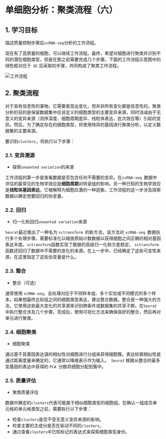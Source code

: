 #  单细胞分析：聚类流程（六）



## 1. 学习目标

描述质量控制步骤后`scRNA-seq`分析的工作流程。

现在有了高质量的细胞，可以继续工作流程。最终，希望对细胞进行聚类并识别不同的潜在细胞类型，但是在那之前需要完成几个步骤。下面的工作流程示意图中的绿色框对应于` QC` 后采取的步骤，共同构成了聚类工作流程。

![工作流程](https://swindler-typora.oss-cn-chengdu.aliyuncs.com/typora_imgs/image-20221019205048549.png)





## 2. 聚类流程

对于具有信息性的事物，它需要表现出变化，但并非所有变化都是信息性的。聚类分析的目的是保留数据集中应该定义的细胞类型的主要变异来源，同时消减由于无意义的变异来源（测序深度、细胞周期差异、线粒体表达、批次效应等）引起的变异。然后，为了确定存在的细胞类型，将使用特异的基因进行聚类分析，以定义数据集的主要来源。

要识别`clusters`，将执行以下步骤：



### 2.1. 变异溯源

- 探索`unwanted variation`的来源

工作流程的第一步是查看数据是否包含任何不需要的变异。在`scRNA-seq `数据中评估的最常见的生物学效应是**细胞周期**对转录组的影响。另一种已知的生物学效应是**线粒体基因表达**，它被解释为细胞应激的一种迹象。工作流程的这一步涉及探索数据以确定想要回归的协变量。



### 2.2. 回归

- 归一化和回归`unwanted variation`来源

`Seurat`最近推出了一种名为 `sctransform `的新方法，该方法对 `scRNA-seq `数据执行多个处理步骤。需要标准化以缩放原始计数数据以获得细胞之间正确的相对基因表达丰度。` sctransform `函数实现了数据的高级归一化和方差稳定。 `sctransform `函数还回归了数据中不需要的变化的来源。在上一步中，已经确定了这些可变性来源，在这里指定了这些协变量是什么。



### 2.3. 整合

- 整合（可选）

通常使用 `scRNA-seq`，会处理对应于不同样本组、多个实验或不同模式的多个样本。如果想最终比较组之间的细胞类型表达，建议整合数据。整合是一种强大的方法，它使用这些最大变化的共享源来识别跨条件或数据集的共享子群。在`Seurat `中执行整合涉及几个步骤。完成后，使用可视化方法来确保良好的整合，然后再对单元进行聚类。



### 2.4. 细胞聚类

- 细胞聚类

通过基于其基因表达谱的相似性对细胞进行分组来获得细胞簇。表达轮廓相似性是通过距离度量来确定的，它通常以降维表示作为输入。` Seurat` 根据从整合的最多变基因的表达中获得的 `PCA `分数将细胞分配到簇中。



### 2.5. 质量评估

- 聚类质量评估

数据中确定的`clusters`代表可能属于相似细胞类型的细胞组。在确认一组成员单元格的单元格类型之前，需要执行以下步骤：

- 检查`clusters`是否不受无意义变异来源的影响。
- 检查主要的主成分是否在驱动不同的`clusters`。
- 通过查看`clusters`中已知标记的表达式来探索细胞类型身份。

